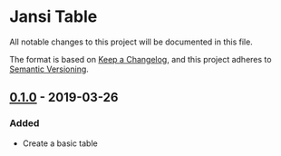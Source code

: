 # Jansi Table
All notable changes to this project will be documented in this file.

The format is based on [Keep a Changelog](https://keepachangelog.com/en/1.0.0/),
and this project adheres to [Semantic Versioning](https://semver.org/spec/v2.0.0.html).

## [0.1.0] - 2019-03-26
### Added
- Create a basic table

[0.1.0]: https://github.com/olivierlacan/keep-a-changelog/releases/tag/v0.1.0